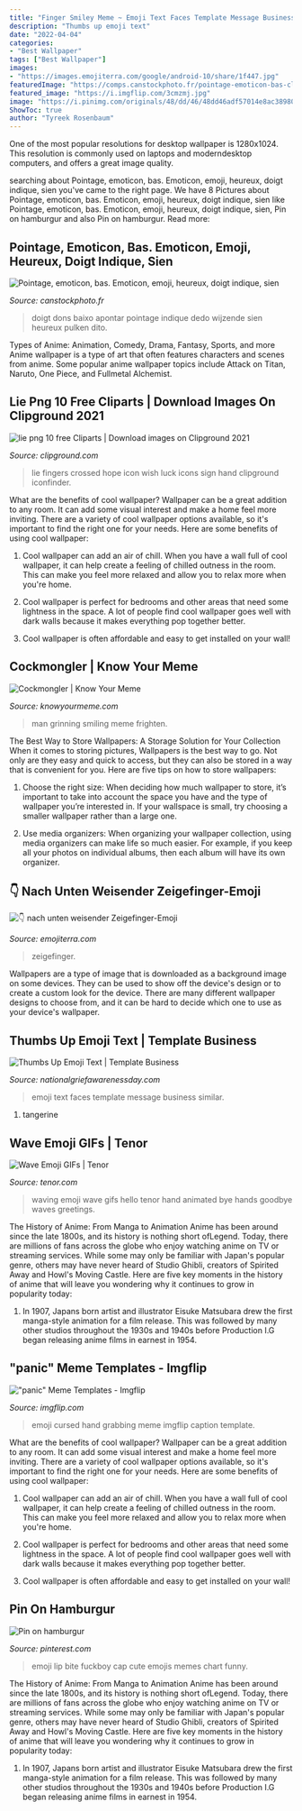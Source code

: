```yaml
---
title: "Finger Smiley Meme ~ Emoji Text Faces Template Message Business Similar"
description: "Thumbs up emoji text"
date: "2022-04-04"
categories:
- "Best Wallpaper"
tags: ["Best Wallpaper"]
images:
- "https://images.emojiterra.com/google/android-10/share/1f447.jpg"
featuredImage: "https://comps.canstockphoto.fr/pointage-emoticon-bas-cliparts-vectorisés_csp76833260.jpg"
featured_image: "https://i.imgflip.com/3cmzmj.jpg"
image: "https://i.pinimg.com/originals/48/dd/46/48dd46adf57014e8ac38980f557dd800.jpg"
ShowToc: true
author: "Tyreek Rosenbaum"
---
```



One of the most popular resolutions for desktop wallpaper is 1280x1024. This resolution is commonly used on laptops and moderndesktop computers, and offers a great image quality.

	

		
searching about Pointage, emoticon, bas. Emoticon, emoji, heureux, doigt indique, sien you've came to the right page. We have 8 Pictures about Pointage, emoticon, bas. Emoticon, emoji, heureux, doigt indique, sien like Pointage, emoticon, bas. Emoticon, emoji, heureux, doigt indique, sien, Pin on hamburgur and also Pin on hamburgur. Read more:
		
    
## Pointage, Emoticon, Bas. Emoticon, Emoji, Heureux, Doigt Indique, Sien

<img loading=lazy src="https://comps.canstockphoto.fr/pointage-emoticon-bas-cliparts-vectorisés_csp76833260.jpg" onerror="this.onerror=null;this.src='https://tse2.mm.bing.net/th?id=OIP.GXRuWWwElL_LPyN_8rGVugAAAA&amp;pid=15.1';" alt="Pointage, emoticon, bas. Emoticon, emoji, heureux, doigt indique, sien">

_Source: canstockphoto.fr_

>doigt dons baixo apontar pointage indique dedo wijzende sien heureux pulken dito. 

	

Types of Anime: Animation, Comedy, Drama, Fantasy, Sports, and more
Anime wallpaper is a type of art that often features characters and scenes from anime. Some popular anime wallpaper topics include Attack on Titan, Naruto, One Piece, and Fullmetal Alchemist.

    
## Lie Png 10 Free Cliparts | Download Images On Clipground 2021

<img loading=lazy src="https://clipground.com/images/lie-png-4.png" onerror="this.onerror=null;this.src='https://tse4.mm.bing.net/th?id=OIP._gMTp7y9NKs_DyZGTVb-SwHaHa&amp;pid=15.1';" alt="lie png 10 free Cliparts | Download images on Clipground 2021">

_Source: clipground.com_

>lie fingers crossed hope icon wish luck icons sign hand clipground iconfinder. 

	

What are the benefits of cool wallpaper?
Wallpaper can be a great addition to any room. It can add some visual interest and make a home feel more inviting. There are a variety of cool wallpaper options available, so it's important to find the right one for your needs. Here are some benefits of using cool wallpaper: 
1. Cool wallpaper can add an air of chill. When you have a wall full of cool wallpaper, it can help create a feeling of chilled outness in the room. This can make you feel more relaxed and allow you to relax more when you're home. 

2. Cool wallpaper is perfect for bedrooms and other areas that need some lightness in the space. A lot of people find cool wallpaper goes well with dark walls because it makes everything pop together better. 

3. Cool wallpaper is often affordable and easy to get installed on your wall!

    
## Cockmongler | Know Your Meme

<img loading=lazy src="http://i4.ytimg.com/vi/SrJIFTaWa5k/hqdefault.jpg" onerror="this.onerror=null;this.src='https://tse3.mm.bing.net/th?id=OIP.Oph02Je9U6UB4FHj1rOPIwHaFj&amp;pid=15.1';" alt="Cockmongler | Know Your Meme">

_Source: knowyourmeme.com_

>man grinning smiling meme frighten. 

	

The Best Way to Store Wallpapers: A Storage Solution for Your Collection
When it comes to storing pictures, Wallpapers is the best way to go. Not only are they easy and quick to access, but they can also be stored in a way that is convenient for you. Here are five tips on how to store wallpapers:
1) Choose the right size: When deciding how much wallpaper to store, it’s important to take into account the space you have and the type of wallpaper you’re interested in. If your wallspace is small, try choosing a smaller wallpaper rather than a large one.

2) Use media organizers: When organizing your wallpaper collection, using media organizers can make life so much easier. For example, if you keep all your photos on individual albums, then each album will have its own organizer.

    
## 👇 Nach Unten Weisender Zeigefinger-Emoji

<img loading=lazy src="https://images.emojiterra.com/google/android-10/share/1f447.jpg" onerror="this.onerror=null;this.src='https://tse3.mm.bing.net/th?id=OIP.-LFckQ1Bz2M8ktAtRt7FNAHaD4&amp;pid=15.1';" alt="👇 nach unten weisender Zeigefinger-Emoji">

_Source: emojiterra.com_

>zeigefinger. 

	

Wallpapers are a type of image that is downloaded as a background image on some devices. They can be used to show off the device's design or to create a custom look for the device. There are many different wallpaper designs to choose from, and it can be hard to decide which one to use as your device's wallpaper.

    
## Thumbs Up Emoji Text | Template Business

<img loading=lazy src="https://nationalgriefaw.b-cdn.net/wp-content/uploads/2018/01/thumbs-up-emoji-text-thumb.jpg" onerror="this.onerror=null;this.src='https://tse2.mm.bing.net/th?id=OIP.xSana0dZjlDlM29P6-e-mAHaD4&amp;pid=15.1';" alt="Thumbs Up Emoji Text | Template Business">

_Source: nationalgriefawarenessday.com_

>emoji text faces template message business similar. 

	

1. tangerine 

    
## Wave Emoji GIFs | Tenor

<img loading=lazy src="https://media1.tenor.com/images/b9371273ae94a946e92074d1b9696680/tenor.gif?itemid=10897308" onerror="this.onerror=null;this.src='https://tse3.mm.bing.net/th?id=OIP.uTcSc66UqUbpIHTRuWlmgAHaHa&amp;pid=15.1';" alt="Wave Emoji GIFs | Tenor">

_Source: tenor.com_

>waving emoji wave gifs hello tenor hand animated bye hands goodbye waves greetings. 

	

The History of Anime: From Manga to Animation
Anime has been around since the late 1800s, and its history is nothing short ofLegend. Today, there are millions of fans across the globe who enjoy watching anime on TV or streaming services. While some may only be familiar with Japan's popular genre, others may have never heard of Studio Ghibli, creators of Spirited Away and Howl's Moving Castle. Here are five key moments in the history of anime that will leave you wondering why it continues to grow in popularity today:
1) In 1907, Japans born artist and illustrator Eisuke Matsubara drew the first manga-style animation for a film release. This was followed by many other studios throughout the 1930s and 1940s before Production I.G began releasing anime films in earnest in 1954.

    
## &quot;panic&quot; Meme Templates - Imgflip

<img loading=lazy src="https://i.imgflip.com/3cmzmj.jpg" onerror="this.onerror=null;this.src='https://tse2.mm.bing.net/th?id=OIP.5vHme3GCqGKrv5tJAAGVcgHaFj&amp;pid=15.1';" alt="&quot;panic&quot; Meme Templates - Imgflip">

_Source: imgflip.com_

>emoji cursed hand grabbing meme imgflip caption template. 

	

What are the benefits of cool wallpaper?
Wallpaper can be a great addition to any room. It can add some visual interest and make a home feel more inviting. There are a variety of cool wallpaper options available, so it's important to find the right one for your needs. Here are some benefits of using cool wallpaper: 
1. Cool wallpaper can add an air of chill. When you have a wall full of cool wallpaper, it can help create a feeling of chilled outness in the room. This can make you feel more relaxed and allow you to relax more when you're home. 

2. Cool wallpaper is perfect for bedrooms and other areas that need some lightness in the space. A lot of people find cool wallpaper goes well with dark walls because it makes everything pop together better. 

3. Cool wallpaper is often affordable and easy to get installed on your wall!

    
## Pin On Hamburgur

<img loading=lazy src="https://i.pinimg.com/originals/48/dd/46/48dd46adf57014e8ac38980f557dd800.jpg" onerror="this.onerror=null;this.src='https://tse3.mm.bing.net/th?id=OIP.EaO0dsGv7I8BMi4o5jhk9QHaEK&amp;pid=15.1';" alt="Pin on hamburgur">

_Source: pinterest.com_

>emoji lip bite fuckboy cap cute emojis memes chart funny. 

	

The History of Anime: From Manga to Animation
Anime has been around since the late 1800s, and its history is nothing short ofLegend. Today, there are millions of fans across the globe who enjoy watching anime on TV or streaming services. While some may only be familiar with Japan's popular genre, others may have never heard of Studio Ghibli, creators of Spirited Away and Howl's Moving Castle. Here are five key moments in the history of anime that will leave you wondering why it continues to grow in popularity today:
1) In 1907, Japans born artist and illustrator Eisuke Matsubara drew the first manga-style animation for a film release. This was followed by many other studios throughout the 1930s and 1940s before Production I.G began releasing anime films in earnest in 1954.

